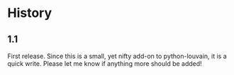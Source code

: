 # History

## 1.1

First release. Since this is a small, yet nifty add-on to python-louvain, it is a quick write.
Please let me know if anything more should be added!
